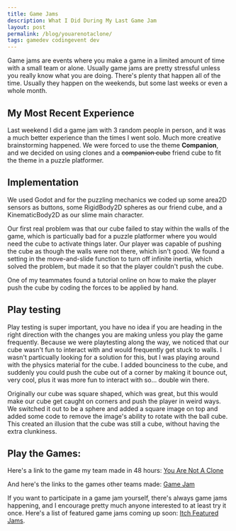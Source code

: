 ```yaml
---
title: Game Jams
description: What I Did During My Last Game Jam
layout: post
permalink: /blog/youarenotaclone/
tags: gamedev codingevent dev
---
```


Game jams are events where you make a game in a limited amount of time with a small team or alone. Usually game jams are pretty stressful unless you really know what you are doing. There's plenty that happen all of the time. Usually they happen on the weekends, but some last weeks or even a whole month.

## My Most Recent Experience

Last weekend I did a game jam with 3 random people in person, and it was a much better experience than the times I went solo. Much more creative brainstorming happened. We were forced to use the theme **Companion**, and we decided on using clones and a ~~companion cube~~ friend cube to fit the theme in a puzzle platformer. 

## Implementation

We used Godot and for the puzzling mechanics we coded up some area2D sensors as buttons, some RigidBody2D spheres as our friend cube, and a KinematicBody2D as our slime main character. 

Our first real problem was that our cube failed to stay within the walls of the game, which is particually bad for a puzzle platformer where you would need the cube to activate things later. Our player was capable of pushing the cube as though the walls were not there, which isn't good. We found a setting in the move-and-slide function to turn off infinite inertia, which solved the problem, but made it so that the player couldn't push the cube.

One of my teammates found a tutorial online on how to make the player push the cube by coding the forces to be applied by hand.

## Play testing

Play testing is super important, you have no idea if you are heading in the right direction with the changes you are making unless you play the game frequently. Because we were playtesting along the way, we noticed that our cube wasn't fun to interact with and would frequently get stuck to walls. I wasn't particually looking for a solution for this, but I was playing around with the physics material for the cube. I added bounciness to the cube, and suddenly you could push the cube out of a corner by making it bounce out, very cool, plus it was more fun to interact with so... double win there.

Originally our cube was square shaped, which was great, but this would make our cube get caught on corners and push the player in weird ways. We switched it out to be a sphere and added a square image on top and added some code to remove the image's ability to rotate with the ball cube. This created an illusion that the cube was still a cube, without having the extra clunkiness.

## Play the Games:

Here's a link to the game my team made in 48 hours:
[You Are Not A Clone](https://sire-inc.itch.io/you-are-not-a-clone)

And here's the links to the games other teams made:
[Game Jam](https://itch.io/jam/wgdc-spring-game-jam/entries)

If you want to participate in a game jam yourself, there's always game jams happening, and I encourage pretty much anyone interested to at least try it once. Here's a list of featured game jams coming up soon: [Itch Featured Jams](https://itch.io/jams/upcoming/sort-date/featured).